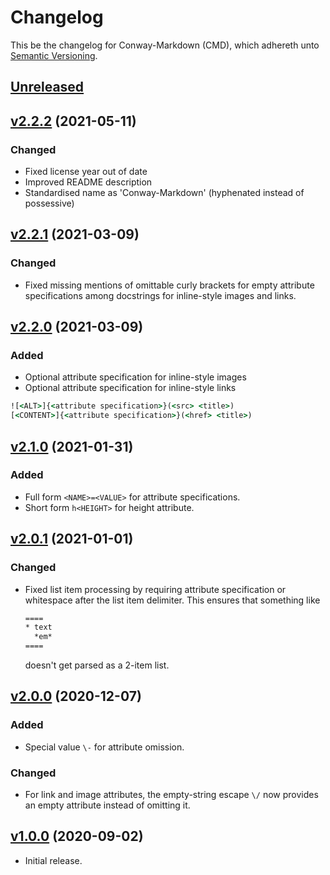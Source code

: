 # Changelog

This be the changelog for Conway-Markdown (CMD),
which adhereth unto [Semantic Versioning](https://semver.org/).

## [Unreleased]

## [v2.2.2] (2021-05-11)

### Changed

- Fixed license year out of date
- Improved README description
- Standardised name as 'Conway-Markdown' (hyphenated instead of possessive)

## [v2.2.1] (2021-03-09)

### Changed

- Fixed missing mentions of omittable curly brackets
  for empty attribute specifications
  among docstrings for inline-style images and links.

## [v2.2.0] (2021-03-09)

### Added

- Optional attribute specification for inline-style images
- Optional attribute specification for inline-style links

````cmd
![<ALT>]{<attribute specification>}(<src> <title>)
[<CONTENT>]{<attribute specification>}(<href> <title>)
````

## [v2.1.0] (2021-01-31)

### Added

- Full form `<NAME>=<VALUE>` for attribute specifications.
- Short form `h<HEIGHT>` for height attribute.

## [v2.0.1] (2021-01-01)

### Changed

- Fixed list item processing by requiring attribute specification
  or whitespace after the list item delimiter.
  This ensures that something like
  
  ````cmd
  ====
  * text
    *em*
  ====
  ````
  doesn't get parsed as a 2-item list.

## [v2.0.0] (2020-12-07)

### Added

- Special value `\-` for attribute omission.

### Changed

- For link and image attributes,
  the empty-string escape `\/` now provides an empty attribute
  instead of omitting it.

## [v1.0.0] (2020-09-02)

- Initial release.

[Unreleased]: https://github.com/conway-markdown/conway-markdown/compare/v2.2.2...HEAD
[v2.2.2]: https://github.com/conway-markdown/conway-markdown/compare/v2.2.1...v2.2.2
[v2.2.1]: https://github.com/conway-markdown/conway-markdown/compare/v2.2.0...v2.2.1
[v2.2.0]: https://github.com/conway-markdown/conway-markdown/compare/v2.1.0...v2.2.0
[v2.1.0]: https://github.com/conway-markdown/conway-markdown/compare/v2.0.1...v2.1.0
[v2.0.1]: https://github.com/conway-markdown/conway-markdown/compare/v2.0.0...v2.0.1
[v2.0.0]: https://github.com/conway-markdown/conway-markdown/compare/v1.0.0...v2.0.0
[v1.0.0]: https://github.com/conway-markdown/conway-markdown/releases/tag/v1.0.0
